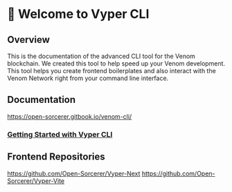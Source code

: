 # 👋 Welcome to Vyper CLI

## Overview

This is the documentation of the advanced CLI tool for the Venom blockchain. We created this tool to help speed up your Venom development. This tool helps you create frontend boilerplates and also interact with the Venom Network right from your command line interface.&#x20;


## Documentation
https://open-sorcerer.gitbook.io/venom-cli/  

### [Getting Started with **Vyper CLI**](./SUMMARY.md)
## Frontend Repositories

https://github.com/Open-Sorcerer/Vyper-Next 
https://github.com/Open-Sorcerer/Vyper-Vite
